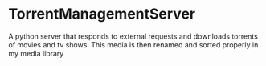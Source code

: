 # TorrentManagementServer
A python server that responds to external requests and downloads torrents of movies and tv shows. This media is then renamed and sorted properly in my media library 
